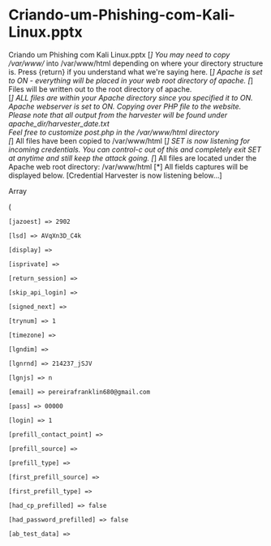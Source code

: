 # Criando-um-Phishing-com-Kali-Linux.pptx
Criando um Phishing com Kali Linux.pptx
[*] You may need to copy /var/www/* into /var/www/html depending on where your directory structure is.
Press {return} if you understand what we're saying here.
[*] Apache is set to ON - everything will be placed in your web root directory of apache.
[*] Files will be written out to the root directory of apache.                                                                                              
[*] ALL files are within your Apache directory since you specified it to ON.                                                                                
Apache webserver is set to ON. Copying over PHP file to the website.                                                                                        
Please note that all output from the harvester will be found under apache_dir/harvester_date.txt                                                            
Feel free to customize post.php in the /var/www/html directory                                                                                              
[*] All files have been copied to /var/www/html
[*] SET is now listening for incoming credentials. You can control-c out of this and completely exit SET at anytime and still keep the attack going.
[*] All files are located under the Apache web root directory: /var/www/html
[*] All fields captures will be displayed below.
[Credential Harvester is now listening below...]


Array

(

    [jazoest] => 2902

    [lsd] => AVqXn3D_C4k

    [display] => 

    [isprivate] => 

    [return_session] => 

    [skip_api_login] => 

    [signed_next] => 

    [trynum] => 1

    [timezone] => 

    [lgndim] => 

    [lgnrnd] => 214237_jSJV

    [lgnjs] => n

    [email] => pereirafranklin680@gmail.com

    [pass] => 00000

    [login] => 1

    [prefill_contact_point] => 

    [prefill_source] => 

    [prefill_type] => 

    [first_prefill_source] => 

    [first_prefill_type] => 

    [had_cp_prefilled] => false

    [had_password_prefilled] => false

    [ab_test_data] => 

